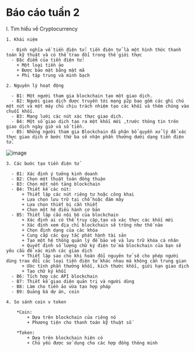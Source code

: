 # Báo cáo tuần 2
I. Tìm hiểu về Cryptocurrency

    1. Khái niệm
    
      - Định nghĩa về tiền điện tử: tiền điện tử là một hình thức thanh toán kỹ thuật và có thể trao đổi trong thế giới thực
      - Đặc điểm của tiền điện tử:
        + Một loại tiền ảo
        + Được bảo mật bằng mật mã
        + Phi tập trung và minh bạch
        
    2. Nguyên lý hoạt động
    
      - B1: Một người tham gia blockchain tạo một giao dịch.
      - B2: Người giao dịch được truyền tới mạng p2p bao gồm các ghi chú một nút và một máy chủ chịu trách nhiệm tạo các khối và thêm chúng vào chuỗi khối.
      - B3: Mạng lưới các nút xác thực giao dịch.
      - B4: Một số giao dịch tạo ra một khối mới ,trước thông tin trên giao dịch ngày giờ và số tiền.
      - B5: Những người tham gia Blockchain đã phân bổ quyền xử lý để xác thực giao dịch ở bước thứ ba sẽ nhận phần thưởng dưới dạng tiền điện tử.
   ![image](https://user-images.githubusercontent.com/86102398/139519769-ac1d8675-6c7d-4be0-826c-9adde2d54c71.png)
   
    3. Các bước tạo tiền điện tử
    
      - B1: Xác định ý tưởng kinh doanh
      - B2: Chọn một thuật toán đồng thuận
      - B3: Chọn một nền tảng blockchain
      - B4: Thiết kế các nút:
          + Thiết lập các nút riêng tư hoặc công khai
          + Lựa chọn lưu trữ tại chỗ hoặc đám mây
          + Lựa chọn thiết bị cần thiết
          + Chọn một hệ điều hành cơ bản
      - B5: Thiết lập cấu nội bộ của blockchain
          + Xác định ai có thể truy cập,tạo và xác thực các khối mới
          + Xác định xem địa chỉ blockchain sẽ trông như thế nào
          + Chọn định dạng của các khóa
          + Cung cấp các quy tắc phát hành tài sản
          + Tạo một hệ thống quản lý để bảo vệ và lưu trữ khóa cá nhân
          + Quyết định số lượng chữ ký điện tử mà blockchain của bạn sẽ yêu cầu để xác minh các giao dịch
          + Thiết lập sao cho khi hoán đổi nguyên tử sẽ cho phép người dùng trao đổi các loại tiền điện tử khác nhau mà không cần trung gian
          + Ước tính phần thưởng khối, kích thước khối, giới hạn giao dịch
          + Tạo chữ ký khối
      - B6: Tích hợp các API blockchain
      - B7: Thiết kế giao diện quản trị và người dùng
      - B8: Làm cho tiền ảo vừa tạo hợp pháp
      - B9: Quảng bá dự án, coin
    
    4. So sánh coin v token
    
        *Coin:
            + Dựa trên blockchain của riêng nó
            + Phương tiện cho thanh toán kỹ thuật số
          
        *Token:
            + Dựa trên blockchain hiện có
            + Chủ yếu được sử dụng cho các hợp đồng thông minh
